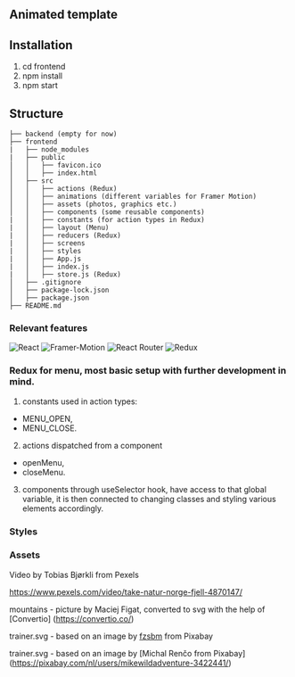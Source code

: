 ##  Animated template



## Installation
1. cd frontend
2. npm install
3. npm start

## Structure
```
├── backend (empty for now)
├── frontend
|   ├── node_modules
|   ├── public
│   │   ├── favicon.ico
│   │   ├── index.html
│   ├── src
│   │   ├── actions (Redux)
│   │   ├── animations (different variables for Framer Motion)
│   │   ├── assets (photos, graphics etc.)
│   │   ├── components (some reusable components)
|   │   ├── constants (for action types in Redux)
|   │   ├── layout (Menu) 
|   │   ├── reducers (Redux)
|   │   ├── screens 
|   │   ├── styles
|   │   ├── App.js
|   │   ├── index.js
|   │   ├── store.js (Redux)
│   ├── .gitignore
│   ├── package-lock.json
│   ├── package.json
├── README.md
```

### Relevant features
<p>
<img alt="React" src="https://img.shields.io/badge/React-61DAFB?logo=react&logoColor=white&style=flat" />
<img alt="Framer-Motion" src="https://img.shields.io/badge/Framer%20Motion%20-A%20production--ready%20motion%20library%20for%20React-ff69b4" />
<img alt="React Router" src="https://img.shields.io/badge/React Router-CA4245?logo=React-router&logoColor=white&style=flat" />
<img alt="Redux" src="https://img.shields.io/badge/Redux-764ABC?logo=Redux&logoColor=white&style=flat" />
</p>


### Redux for menu, most basic setup with further development in mind.

1. constants used in action types: 
 * MENU_OPEN,
 * MENU_CLOSE.
2. actions dispatched from a component
 * openMenu,
 * closeMenu.
3. components through useSelector hook, have access to that global variable, it is then connected to changing classes and styling various elements accordingly.
  

### Styles 

### Assets

Video by Tobias Bjørkli from Pexels

https://www.pexels.com/video/take-natur-norge-fjell-4870147/


mountains - picture by Maciej Figat, converted to svg with the help of [Convertio] (https://convertio.co/)

trainer.svg - based on an image by [fzsbm](https://pixabay.com/users/fzsbm-2325554/)  from Pixabay 

trainer.svg - based on an image by [Michal Renčo from Pixabay] (https://pixabay.com/nl/users/mikewildadventure-3422441/)